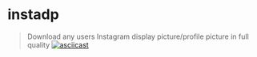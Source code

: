 # instadp
> Download any users Instagram display picture/profile picture in full quality
[![asciicast](https://asciinema.org/a/210125.svg)](https://asciinema.org/a/210125)
